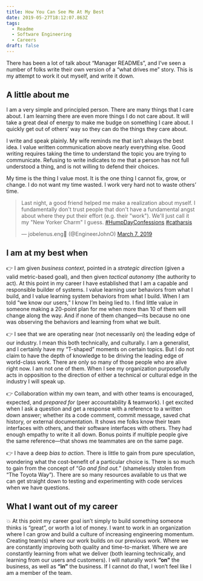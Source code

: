 ```yaml
---
title: How You Can See Me At My Best
date: 2019-05-27T18:12:07.863Z
tags:
  - Readme
  - Software Engineering
  - Careers
draft: false
---
```

There has been a lot of talk about “Manager READMEs”, and I’ve seen a number of folks write their own version of a “what drives me” story. This is my attempt to work it out myself, and write it down.

## A little about me

I am a very simple and principled person. There are many things that I care about. I am learning there are even more things I do not care about. It will take a great deal of energy to make me budge on something I care about. I quickly get out of others’ way so they can do the things they care about.

I write and speak plainly. My wife reminds me that isn’t always the best idea. I value written communication above nearly everything else. Good writing requires taking the time to understand the topic you are trying to communicate. Refusing to write indicates to me that a person has not full understood a thing, and is not willing to defend their choices.

My time is the thing I value most. It is the one thing I cannot fix, grow, or change. I do not want my time wasted. I work very hard not to waste others’ time.

<blockquote class="twitter-tweet"><p lang="en" dir="ltr">Last night, a good friend helped me make a realization about myself. I fundamentally don&#39;t trust people that don&#39;t have a fundamental angst about where they put their effort (e.g. their &quot;work&quot;). We&#39;ll just call it my &quot;New Yorker Charm&quot; I guess. <a href="https://twitter.com/hashtag/HumpDayConfessions?src=hash&amp;ref_src=twsrc%5Etfw">#HumpDayConfessions</a> <a href="https://twitter.com/hashtag/catharsis?src=hash&amp;ref_src=twsrc%5Etfw">#catharsis</a></p>&mdash; jobelenus.eng🏴 (@EngineerJohnO) <a href="https://twitter.com/EngineerJohnO/status/1103709009486532610?ref_src=twsrc%5Etfw">March 7, 2019</a></blockquote>

## I am at my best when

👉 I am given _business context_, pointed in a _strategic direction_ (given a valid metric-based goal), and then given _tactical autonomy_ (the authority to act). At this point in my career I have established that I am a capable and responsible builder of systems. I value learning user behaviors from what I build, and I value learning system behaviors from what I build. When I am told “we know our users,” I know I’m being lied to. I find little value in someone making a 20-point plan for me when more than 10 of them will change along the way. And if none of them changed—its because no one was observing the behaviors and learning from what we built.

👉 I see that we are operating near (not necessarily on) the leading edge of our industry. I mean this both technically, and culturally. I am a generalist, and I certainly have my “T-shaped” moments on certain topics. But I do not claim to have the depth of knowledge to be driving the leading edge of world-class work. There are only so many of those people who are alive right now. I am not one of them. When I see my organization purposefully acts in opposition to the direction of either a technical or cultural edge in the industry I will speak up.

👉 Collaboration within my own team, and with other teams is encouraged, expected, and _prepared for_ (peer accountability & teamwork). I get excited when I ask a question and get a response with a reference to a written down answer; whether its a code comment, commit message, saved chat history, or external documentation. It shows me folks know their team interfaces with others, and their software interfaces with others. They had enough empathy to write it all down. Bonus points if multiple people give the same reference—that shows me teammates are on the same page.

👉 I have a deep _bias to action_. There is little to gain from pure speculation, wondering what the cost-benefit of a particular choice is. There is so much to gain from the concept of “_Go and find out._” (shamelessly stolen from “The Toyota Way”). There are so many resources available to us that we can get straight down to testing and experimenting with code services when we have questions.

## What I want out of my career

💥 At this point my career goal isn’t simply to build something someone thinks is “great”, or worth a lot of money. I want to work in an organization where I can grow and build a culture of increasing engineering momentum. Creating team(s) where our work builds on our previous work. Where we are constantly improving both quality and time-to-market. Where we are constantly learning from what we deliver (both learning technically, and learning from our users and customers). I will naturally work **“on”** the business, as well as **“in”** the business. If I cannot do that, I won’t feel like I am a member of the team.
